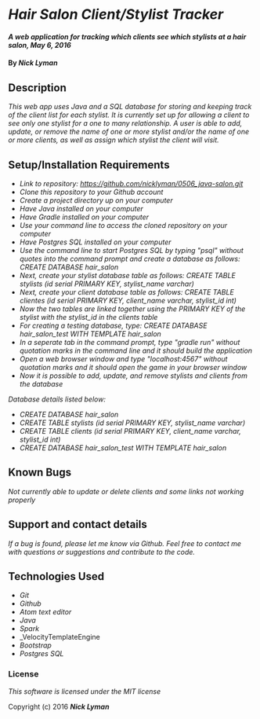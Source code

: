 # _Hair Salon Client/Stylist Tracker_

#### _A web application for tracking which clients see which stylists at a hair salon, May 6, 2016_

#### By _**Nick Lyman**_

## Description

_This web app uses Java and a SQL database for storing and keeping track of the client list for each stylist. It is currently set up for allowing a client to see only one stylist for a one to many relationship. A user is able to add, update, or remove the name of one or more stylist and/or the name of one or more clients, as well as assign which stylist the client will visit._

## Setup/Installation Requirements

* _Link to repository: https://github.com/nicklyman/0506_java-salon.git_
* _Clone this repository to your Github account_
* _Create a project directory up on your computer_
* _Have Java installed on your computer_
* _Have Gradle installed on your computer_
* _Use your command line to access the cloned repository on your computer_
* _Have Postgres SQL installed on your computer_
* _Use the command line to start Postgres SQL by typing "psql" without quotes into the command prompt and create a database as follows: CREATE DATABASE hair_salon_
* _Next, create your stylist database table as follows: CREATE TABLE stylists (id serial PRIMARY KEY, stylist_name varchar)_
* _Next, create your client database table as follows: CREATE TABLE clientes (id serial PRIMARY KEY, client_name varchar, stylist_id int)_
* _Now the two tables are linked together using the PRIMARY KEY of the stylist with the stylist_id in the clients table_
* _For creating a testing database, type: CREATE DATABASE hair_salon_test WITH TEMPLATE hair_salon_
* _In a seperate tab in the command prompt, type "gradle run" without quotation marks in the command line and it should build the application_
* _Open a web browser window and type "localhost:4567" without quotation marks and it should open the game in your browser window_
* _Now it is possible to add, update, and remove stylists and clients from the database_

_Database details listed below:_
* _CREATE DATABASE hair_salon_
* _CREATE TABLE stylists (id serial PRIMARY KEY, stylist_name varchar)_
* _CREATE TABLE clients (id serial PRIMARY KEY, client_name varchar, stylist_id int)_
* _CREATE DATABASE hair_salon_test WITH TEMPLATE hair_salon_

## Known Bugs

_Not currently able to update or delete clients and some links not working properly_

## Support and contact details

_If a bug is found, please let me know via Github. Feel free to contact me with questions or suggestions and contribute to the code._

## Technologies Used

* _Git_
* _Github_
* _Atom text editor_
* _Java_
* _Spark_
* _VelocityTemplateEngine
* _Bootstrap_
* _Postgres SQL_

### License

*This software is licensed under the MIT license*

Copyright (c) 2016 **_Nick Lyman_**
